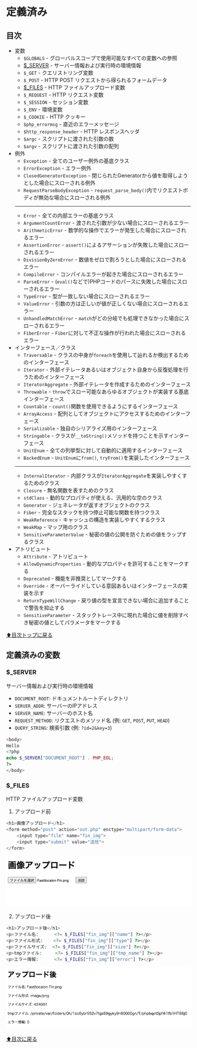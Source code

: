 # 定義済み

## 目次

- 変数
    - `$GLOBALS` - グローバルスコープで使用可能なすべての変数への参照
    - [$_SERVER](#_server) - サーバー情報および実行時の環境情報
    - `$_GET` - クエリストリング変数
    - `$_POST` - HTTP POST リクエストから得られるフォームデータ
    - [$_FILES](#_files) - HTTP ファイルアップロード変数
    - `$_REQUEST` - HTTP リクエスト変数
    - `$_SESSION` - セッション変数
    - `$_ENV` - 環境変数
    - `$_COOKIE` - HTTP クッキー
    - `$php_errormsg` - 直近のエラーメッセージ
    - `$http_response_header` - HTTP レスポンスヘッダ
    - `$argc` - スクリプトに渡された引数の数
    - `$argv` - スクリプトに渡された引数の配列
- 例外
    - `Exception` - 全てのユーザー例外の基底クラス
    - `ErrorException` - エラー例外
    - `ClosedGeneratorException` - 閉じられたGeneratorから値を取得しようとした場合にスローされる例外
    - `RequestParseBodyException` - `request_parse_body()`内でリクエストボディが無効な場合にスローされる例外
    --------------------------------------------------------------------------------------------------
    - `Error` - 全ての内部エラーの基底クラス
    - `ArgumentCountError` - 渡された引数が少ない場合にスローされるエラー
    - `ArithmeticError` - 数学的な操作でエラーが発生した場合にスローされるエラー
    - `AssertionError` - `assert()`によるアサーションが失敗した場合にスローされるエラー
    - `DivisionByZeroError` - 数値をゼロで割ろうとした場合にスローされるエラー
    - `CompileError` - コンパイルエラーが起きた場合にスローされるエラー
    - `ParseError` - (`eval()`などで)PHPコードのパースに失敗した場合にスローされるエラー
    - `TypeError` - 型が一致しない場合にスローされるエラー
    - `ValueError` - 引数の方は正しいが値が正しくない場合にスローされるエラー
    - `UnhandledMatchError` - `match`がどの分岐でも処理できなかった場合にスローされるエラー
    - `FiberError` - `Fiber`に対して不正な操作が行われた場合にスローされるエラー
- インターフェース／クラス
    - `Traversable` - クラスの中身が`foreach`を使用して辿れるか検出するためのインターフェース
    - `Iterator` - 外部イテレータあるいはオブジェクト自身から反復処理を行うためのインターフェース
    - `IteratorAggregate` - 外部イテレータを作成するためのインターフェース
    - `Throwable` - `throw`でスロー可能なあらゆるオブジェクトが実装する基底インターフェース
    - `Countable` - `count()`関数を使用できるようにするインターフェース
    - `ArrayAccess` - 配列としてオブジェクトにアクセスするためのインターフェース
    - `Serializable` - 独自のシリアライズ用のインターフェース
    - `Stringable` - クラスが`__toString()`メソッドを持つことを示すインターフェース
    - `UnitEnum` - 全ての列挙型に対して自動的に適用するインターフェース
    - `BackedEnum` - `UnitEnum`に`from()`, `tryFrom()`を実装したインターフェース
    --------------------------------------------------------------------------------------------------
    - `InternalIterator` - 内部クラスが`IteratorAggregate`を実装しやすくするためのクラス
    - `Closure` - 無名関数を表すためのクラス
    - `stdClass` - 動的なプロパティが使える、汎用的な空のクラス
    - `Generator` - ジェネレータが返すオブジェクトのクラス
    - `Fiber` - 完全なスタックを持つ停止可能な関数を持つクラス
    - `WeakReference` - キャッシュの構造を実装しやすくするクラス
    - `WeakMap` - マップ用のクラス
    - `SensitiveParameterValue` - 秘密の値の公開を防ぐための値をラップするクラス
- アトリビュート
    - `Attribute` - アトリビュート
    - `AllowDynamicProperties` - 動的なプロパティを許可することをマークする
    - `Deprecated` - 機能を非推奨としてマークする
    - `Override` - オーバーライドしている意図あるいはインターフェースの実装を示す
    - `ReturnTypeWillChange` - 戻り値の型を宣言できない場合に追加することで警告を抑止する
    - `SensitiveParameter` - スタックトレース中に現れた場合に値を削除すべき秘密の値としてパラメータをマークする

[⬆︎目次トップに戻る](#目次)

## 定義済みの変数

### $_SERVER

サーバー情報および実行時の環境情報

- `DOCUMENT_ROOT`: ドキュメントルートディレクトリ
- `SERVER_ADDR`: サーバーのIPアドレス
- `SERVER_NAME`: サーバーのホスト名
- `REQUEST_METHOD`: リクエストのメソッド名 (例: `GET`, `POST`, `PUT`, `HEAD`)
- `QUERY_STRING`: 検索引数 (例: `?id=2&key=3`)

```php
<body>
Hello
<?php 
echo $_SERVER["DOCUMENT_ROOT"] . PHP_EOL;
?>
</body>
```

### $_FILES

HTTP ファイルアップロード変数

1. アップロード前

```php
<h1>画像アップロード</h1>
<form method="post" action="out.php" enctype="multipart/form-data">
    <input type="file" name="fin_img">
    <input type="submit" value="送信">
</form>
```

![alt](/predefined/img/files_before.png)

2. アップロード後

```php
<h1>アップロード後</h1>
<p>ファイル名:      <?= $_FILES["fin_img"]["name"] ?></p>
<p>ファイル形式:    <?= $_FILES["fin_img"]["type"] ?></p>
<p>ファイルサイズ:  <?= $_FILES["fin_img"]["size"] ?></p>
<p>tmpファイル:     <?= $_FILES["fin_img"]["tmp_name"] ?></p>
<p>エラー情報:      <?= $_FILES["fin_img"]["error"] ?></p>
```

![alt](/predefined/img/files_after.png)

[⬆︎目次に戻る](#目次)